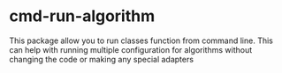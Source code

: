 # cmd-run-algorithm
This package allow you to run classes function from command line. This can help with running multiple configuration for algorithms without changing the code or making any special adapters

